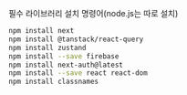 필수 라이브러리 설치 명령어(node.js는 따로 설치)

```bash
npm install next
npm install @tanstack/react-query
npm install zustand
npm install --save firebase
npm install next-auth@latest
npm install --save react react-dom
npm install classnames
```
